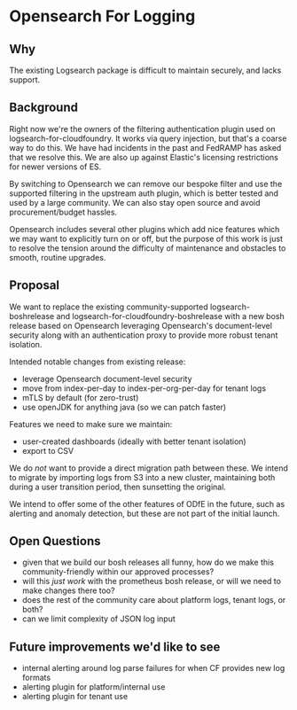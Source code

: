 # Opensearch For Logging

## Why

The existing Logsearch package is difficult to maintain securely, and lacks support. 

## Background

Right now we're the owners of the filtering authentication plugin used on logsearch-for-cloudfoundry. It works via query injection, but that's a coarse way to do this. We have had incidents in the past and FedRAMP has asked that we resolve this. We are also up against Elastic's licensing restrictions for newer versions of ES.

By switching to Opensearch we can remove our bespoke filter and use the supported filtering in the upstream auth plugin, which is better tested and used by a large community. We can also stay open source and avoid procurement/budget hassles.

Opensearch includes several other plugins which add nice features which we may want to explicitly turn on or off, but the purpose of this work is just to resolve the tension around the difficulty of maintenance and obstacles to smooth, routine upgrades.


## Proposal

We want to replace the existing community-supported logsearch-boshrelease and logsearch-for-cloudfoundry-boshrelease with 
a new bosh release based on Opensearch leveraging Opensearch's document-level security along with an authentication proxy to provide more robust tenant isolation.

Intended notable changes from existing release:
- leverage Opensearch document-level security
- move from index-per-day to index-per-org-per-day for tenant logs
- mTLS by default (for zero-trust)
- use openJDK for anything java (so we can patch faster)

Features we need to make sure we maintain:
- user-created dashboards (ideally with better tenant isolation)
- export to CSV

We do _not_ want to provide a direct migration path between these. We intend to migrate by importing logs from S3 into a new
cluster, maintaining both during a user transition period, then sunsetting the original.

We intend to offer some of the other features of ODfE in the future, such as alerting and anomaly detection, but these are not
part of the initial launch. 

## Open Questions

- given that we build our bosh releases all funny, how do we make this community-friendly within our approved processes?
- will this _just work_ with the prometheus bosh release, or will we need to make changes there too?
- does the rest of the community care about platform logs, tenant logs, or both?
- can we limit complexity of JSON log input


## Future improvements we'd like to see

- internal alerting around log parse failures for when CF provides new log formats
- alerting plugin for platform/internal use
- alerting plugin for tenant use

